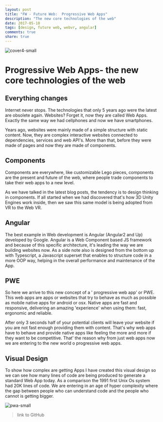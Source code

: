 ```yaml
---
layout: post
title: "FW - Future Web:  Progressive Web Apps"
description: "The new core technologies of the web"
date: 2017-05-10
tags: [design, future web, webvr, angular]
comments: true
share: true
---
```


![cover4-small](https://cloud.githubusercontent.com/assets/17754060/25919804/379c0a94-35a6-11e7-9275-6d8141a91b45.png)

# Progressive Web Apps- the new core technologies of the web

## Everything changes

Internet never stops. The technologies that only 5 years ago were the latest are 
obsolete again. Websites? Forget it, now they are called Web Apps. Exactly the
same way we had cellphones and now we have smartphones. 

Years ago,  websites were mainly made of a simple structure with static content. Now, they are complex interactive websites connected to dependencies, services and web API's. More than that, before they were made of pages and now they are made of components. 

## Components

Components are everywhere, like customizable Lego pieces, components are the present and future of the web, where people trade components to take their web apps to a new level.

As we have talked in the latest blog posts, the tendency is to design thinking in components. If all started when we had discovered that's how 3D Unity Engines 
work inside, then we saw this same model is being adopted from VR to the Web VR.

## Angular

The best example in Web development is Angular (Angular2 and Up) developed by Google. Angular is a Web Component based JS framework and because of this specific architecture, it's leading the way we are building websites now. As a side note also is designed from the bottom up with Typescript, a Javascript superset that enables to structure code in a more OOP way, helping in the overall performance and maintenance of the App.

## PWE

So here we arrive to this new concept of a ' progressive web app' or PWE. This web apps are apps or websites that try to behave as much as possible as mobile native apps for android or osx. Native apps are fast and responsive, delivering an amazing 'experience' when using them: fast, ergonomic and reliable. 

After only 3 seconds half of your potential clients will leave your website if you are not fast enough providing them with content. That's why web apps have to behave and provide native apps like feeling the more and more if they want to be competitive. That' the reason why from just web apps now we are entering to the new world o progressive web apps.

## Visual Design

To show how complex are getting Apps I have created this visual design so we can see how many lines of code are being produced to generate a standard Web App today. As a comparison the 1991 first Unix Os system had 20K lines of code. We are entering in an age of hyper complexity where the gap between people who can understand code and the people who cannot is getting bigger.

![pwa-small](https://cloud.githubusercontent.com/assets/17754060/25919801/3661577e-35a6-11e7-9558-d6772446fdc7.png)

> link to GitHub

